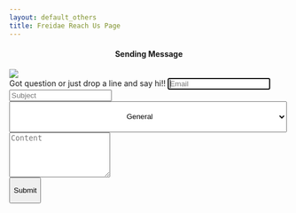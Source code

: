 ```yaml
---
layout: default_others
title: Freidae Reach Us Page
---
```

<div id="overlay">
    <div id="popup">
        <h4 id="sndg-msg-rchus" style="text-align:center;">Sending Message<br></h4>
        <img src="/freidae/data/img/reach_us/ajax-loader.gif" id="loading-indicator-rchus" >
        <div id="reachus_message" class="notice" data-captcha-failed="Incorrect captcha!" data-error="There was an error sending the message, please try again." data-success="Message successfully sent!"></div>
    </div>
</div>
<form role="form" method="POST"  id="form_reach_us" >
    <div class="form-group">
        <label for="inputEmail" id="label_reachus">Got question or just drop a line and say hi!!</label>
        <input type="email" class="form-control" id="inputEmail" placeholder="Email" name="email" required autofocus>
    </div>
    <div class="form-group">
        <input type="text" class="form-control" id="inputSubject" placeholder="Subject" name="subject" required >
    </div>
    <div class="form-group">
        <select class="form-control" id="sel1" style="padding-left: 41%;padding-right: 23%;height: 56px;" name="category">
            <option>General</option>
            <option>Request Clarification</option>
            <option>Report Issue</option>
            <option>Request Product Features</option>
        </select>
    </div>
    <div class="form-group">
        <textarea class="form-control" rows="5" id="content" placeholder="Content" name="content" required ></textarea>
    </div>
    <div class="form-group g-recaptcha" data-sitekey="6LcLwAATAAAAAI1ssN3BesuD7qwOKtV7Dg227-tv" style="width: 23%;"></div>
    <div class="form-group" style="width: 71px;min-width: 71px;">
        <button id="btn-submit" type="submit" class="btn" onclick="return false;"><p style="text-align: center;">Submit</p></button>
    </div>
</form>
        <script src='https://www.google.com/recaptcha/api.js' async defer></script>
        <script src="https://ajax.googleapis.com/ajax/libs/jquery/1.11.1/jquery.min.js" async defer></script>
        <script type="text/javascript" src="/freidae/data/js/popup.min.js" async defer></script>
